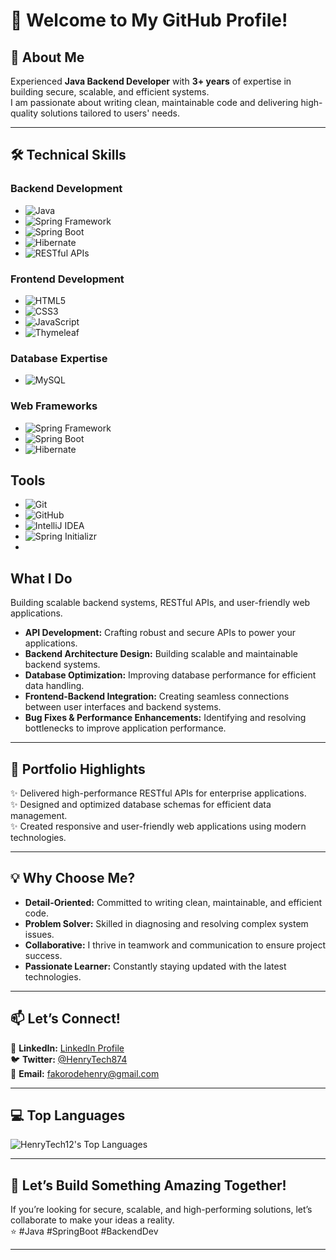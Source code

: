
# 👋 Welcome to My GitHub Profile!

## 🌟 About Me  
Experienced **Java Backend Developer** with **3+ years** of expertise in building secure, scalable, and efficient systems.  
I am passionate about writing clean, maintainable code and delivering high-quality solutions tailored to users' needs.  

---

## 🛠️ Technical Skills

### Backend Development
- ![Java](https://img.shields.io/badge/Java-orange?style=flat-square&logo=java&logoColor=white)
- ![Spring Framework](https://img.shields.io/badge/Spring%20Framework-green?style=flat-square&logo=spring&logoColor=white)
- ![Spring Boot](https://img.shields.io/badge/Spring%20Boot-darkgreen?style=flat-square&logo=spring&logoColor=white)
- ![Hibernate](https://img.shields.io/badge/Hibernate-purple?style=flat-square&logo=hibernate&logoColor=white)
- ![RESTful APIs](https://img.shields.io/badge/RESTful-APIs-blue?style=flat-square)

### Frontend Development
- ![HTML5](https://img.shields.io/badge/HTML5-red?style=flat-square&logo=html5&logoColor=white)
- ![CSS3](https://img.shields.io/badge/CSS3-blue?style=flat-square&logo=css3&logoColor=white)
- ![JavaScript](https://img.shields.io/badge/JavaScript-yellow?style=flat-square&logo=javascript&logoColor=white)
- ![Thymeleaf](https://img.shields.io/badge/Thymeleaf-green?style=flat-square&logo=thymeleaf&logoColor=white)

### Database Expertise
- ![MySQL](https://img.shields.io/badge/MySQL-blue?style=flat-square&logo=mysql&logoColor=white)

### Web Frameworks
- ![Spring Framework](https://img.shields.io/badge/Spring%20Framework-green?style=flat-square&logo=spring&logoColor=white)
- ![Spring Boot](https://img.shields.io/badge/Spring%20Boot-darkgreen?style=flat-square&logo=spring&logoColor=white)
- ![Hibernate](https://img.shields.io/badge/Hibernate-purple?style=flat-square&logo=hibernate&logoColor=white)

## Tools
- ![Git](https://img.shields.io/badge/Git-orange?style=flat-square&logo=git&logoColor=white)
- ![GitHub](https://img.shields.io/badge/GitHub-black?style=flat-square&logo=github&logoColor=white)
- ![IntelliJ IDEA](https://img.shields.io/badge/IntelliJ%20IDEA-black?style=flat-square&logo=intellij-idea&logoColor=white)
- ![Spring Initializr](https://img.shields.io/badge/Spring%20Initializr-green?style=flat-square&logo=spring&logoColor=white)
- 
## What I Do
Building scalable backend systems, RESTful APIs, and user-friendly web applications.

- **API Development:** Crafting robust and secure APIs to power your applications.  
- **Backend Architecture Design:** Building scalable and maintainable backend systems.  
- **Database Optimization:** Improving database performance for efficient data handling.  
- **Frontend-Backend Integration:** Creating seamless connections between user interfaces and backend systems.  
- **Bug Fixes & Performance Enhancements:** Identifying and resolving bottlenecks to improve application performance.  

---

## 💼 Portfolio Highlights  

✨ Delivered high-performance RESTful APIs for enterprise applications.  
✨ Designed and optimized database schemas for efficient data management.  
✨ Created responsive and user-friendly web applications using modern technologies.  

---

## 💡 Why Choose Me?  

- **Detail-Oriented:** Committed to writing clean, maintainable, and efficient code.  
- **Problem Solver:** Skilled in diagnosing and resolving complex system issues.  
- **Collaborative:** I thrive in teamwork and communication to ensure project success.  
- **Passionate Learner:** Constantly staying updated with the latest technologies.  

---

## 📫 Let’s Connect!  

💼 **LinkedIn:** [LinkedIn Profile](https://www.linkedin.com/in/fakorode-henry-2663422aa)  
🐦 **Twitter:** [@HenryTech874](https://x.com/henrytech874?t=TGVUa3Xau1KMr4LgrUfh9g&s=09)  
📧 **Email:** fakorodehenry@gmail.com  

---

## 💻 Top Languages
![HenryTech12's Top Languages](https://github-readme-stats.vercel.app/api/top-langs/?username=HenryTech12&theme=vue-dark&show_icons=true&hide_border=true&layout=compact)

---

## 🚀 Let’s Build Something Amazing Together!  

If you’re looking for secure, scalable, and high-performing solutions, let’s collaborate to make your ideas a reality.  
⭐ #Java #SpringBoot #BackendDev  

---

